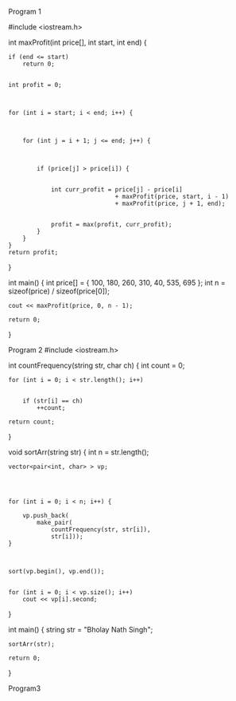 Program 1

#include <iostream.h>

 



int maxProfit(int price[], int start, int end)
{
 

    if (end <= start)
        return 0;
 
  
    int profit = 0;
 

 
    for (int i = start; i < end; i++) {
 

    
        for (int j = i + 1; j <= end; j++) {
 


            if (price[j] > price[i]) {
 

                int curr_profit = price[j] - price[i]
                                  + maxProfit(price, start, i - 1)
                                  + maxProfit(price, j + 1, end);
 

                profit = max(profit, curr_profit);
            }
        }
    }
    return profit;
}
 

int main()
{
    int price[] = { 100, 180, 260, 310,
                    40, 535, 695 };
    int n = sizeof(price) / sizeof(price[0]);
 
    cout << maxProfit(price, 0, n - 1);
 
    return 0;
}

Program 2
#include <iostream.h>

 

int countFrequency(string str, char ch)
{
    int count = 0;
 
    for (int i = 0; i < str.length(); i++)
 
        
        if (str[i] == ch)
            ++count;
 
    return count;
}
 


void sortArr(string str)
{
    int n = str.length();
 


    vector<pair<int, char> > vp;
 


  
    for (int i = 0; i < n; i++) {
 
        vp.push_back(
            make_pair(
                countFrequency(str, str[i]),
                str[i]));
    }
 

    
    sort(vp.begin(), vp.end());
 
    
    for (int i = 0; i < vp.size(); i++)
        cout << vp[i].second;
}
 

int main()
{
    string str = "Bholay Nath Singh";
 
    sortArr(str);
 
    return 0;
}

Program3
